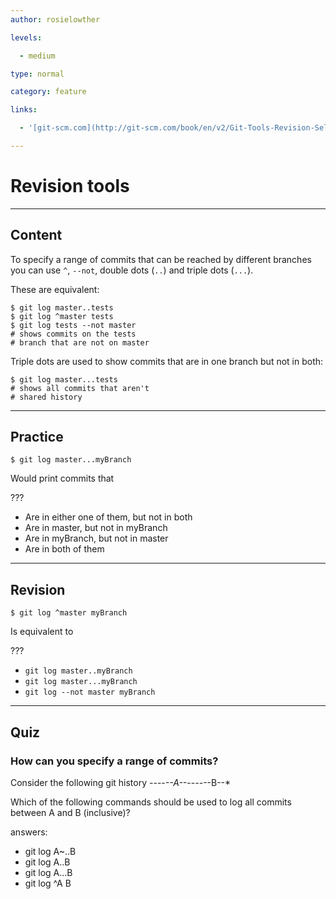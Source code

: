 ```yaml
---
author: rosielowther

levels:

  - medium

type: normal

category: feature

links:

  - '[git-scm.com](http://git-scm.com/book/en/v2/Git-Tools-Revision-Selection)'

---
```


# Revision tools

---
## Content

To specify a range of commits that can be reached by different branches you can use `^`, `--not`, double dots (`..`) and triple dots (`...`).

These are equivalent:
```
$ git log master..tests
$ git log ^master tests
$ git log tests --not master
# shows commits on the tests
# branch that are not on master
``` 
Triple dots are used to show commits that are in one branch but not in both:
```
$ git log master...tests
# shows all commits that aren't
# shared history
```

---
## Practice

```
$ git log master...myBranch
```
Would print commits that

???

* Are in either one of them, but not in both
* Are in master, but not in myBranch
* Are in myBranch, but not in master
* Are in both of them

---
## Revision

```
$ git log ^master myBranch
```
Is equivalent to

???

* `git log master..myBranch`
* `git log master...myBranch`
* `git log --not master myBranch`

---
## Quiz

### How can you specify a range of commits?

Consider the following git history *--*--*--A--*--*--*--B--* 

Which of the following commands should be used to log all commits between A and B (inclusive)?

answers:

  - git log A~..B
  - git log A..B
  - git log A…B
  - git log ^A B
